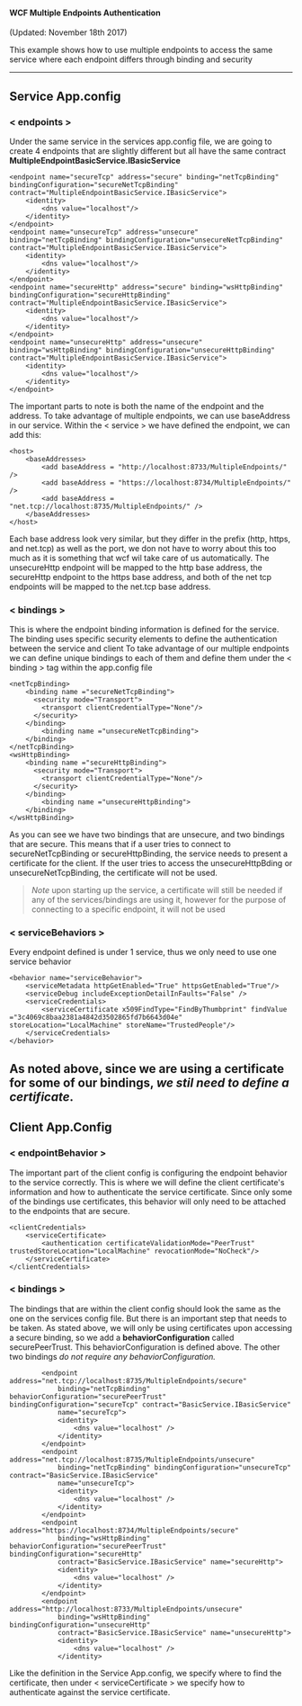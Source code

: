 #### **WCF Multiple Endpoints Authentication**

(Updated: November 18th 2017)

This example shows how to use multiple endpoints to access the same service where each endpoint differs through binding and security

----------

## Service App.config


### < endpoints >

Under the same service in the services app.config file, we are going to create 4 endpoints that are slightly different but all have the same contract **MultipleEndpointBasicService.IBasicService**

	<endpoint name="secureTcp" address="secure" binding="netTcpBinding" bindingConfiguration="secureNetTcpBinding" contract="MultipleEndpointBasicService.IBasicService">
		<identity>
			<dns value="localhost"/>
		</identity>
	</endpoint>
	<endpoint name="unsecureTcp" address="unsecure" binding="netTcpBinding" bindingConfiguration="unsecureNetTcpBinding" contract="MultipleEndpointBasicService.IBasicService">
		<identity>
			<dns value="localhost"/>
		</identity>
	</endpoint>
	<endpoint name="secureHttp" address="secure" binding="wsHttpBinding" bindingConfiguration="secureHttpBinding" contract="MultipleEndpointBasicService.IBasicService">
		<identity>
			<dns value="localhost"/>
		</identity>
	</endpoint>
	<endpoint name="unsecureHttp" address="unsecure" binding="wsHttpBinding" bindingConfiguration="unsecureHttpBinding" contract="MultipleEndpointBasicService.IBasicService">
		<identity>
			<dns value="localhost"/>
		</identity>
	</endpoint>

The important parts to note is both the name of the endpoint and the address.
To take advantage of multiple endpoints, we can use baseAddress in our service. Within the < service > we have defined the endpoint, we can add this: 

	<host>
		<baseAddresses>
			<add baseAddress = "http://localhost:8733/MultipleEndpoints/" />
            <add baseAddress = "https://localhost:8734/MultipleEndpoints/" />
            <add baseAddress = "net.tcp://localhost:8735/MultipleEndpoints/" />
		</baseAddresses>
	</host>

Each base address look very similar, but they differ in the prefix (http, https, and net.tcp) as well as the port, we don not have to worry about this too much
as it is something that wcf wil take care of us automatically. The unsecureHttp endpoint will be mapped to the http base address, the secureHttp endpoint to the https base address, and 
both of the net tcp endpoints will be mapped to the net.tcp base address.

### < bindings >

This is where the endpoint binding information is defined for the service. The binding uses specific security elements to define the authentication between the service and client
To take advantage of our multiple endpoints we can define unique bindings to each of them and define them under the < binding > tag within the app.config file
 
	<netTcpBinding>
        <binding name ="secureNetTcpBinding">
          <security mode="Transport">
            <transport clientCredentialType="None"/>
          </security>
        </binding>
			<binding name ="unsecureNetTcpBinding">
        </binding>
	</netTcpBinding>
	<wsHttpBinding>
        <binding name ="secureHttpBinding">
          <security mode="Transport">
            <transport clientCredentialType="None"/>
          </security>
        </binding>
			<binding name ="unsecureHttpBinding">
        </binding>
	</wsHttpBinding>

As you can see we have two bindings that are unsecure, and two bindings that are secure. This means that if a user tries to connect to secureNetTcpBinding or secureHttpBinding, 
the service needs to present a certificate for the client. If the user tries to access the unsecureHttpBding or unsecureNetTcpBinding, the certificate will not be used.

>*Note* upon starting up the service, a certificate will still be needed if any of the services/bindings are using it, however for the purpose of connecting to a specific endpoint, it will not be used


### < serviceBehaviors >

Every endpoint defined is under 1 service, thus we only need to use one service behavior

	<behavior name="serviceBehavior">
		<serviceMetadata httpGetEnabled="True" httpsGetEnabled="True"/>
		<serviceDebug includeExceptionDetailInFaults="False" />
		<serviceCredentials>
			<serviceCertificate x509FindType="FindByThumbprint" findValue ="3c4069c8baa2381a4842d3502865fd7b6643d04e" storeLocation="LocalMachine" storeName="TrustedPeople"/>
        </serviceCredentials>
	</behavior>

As noted above, since we are using a certificate for some of our bindings, *we stil need to define a certificate*. 
-----

## Client App.Config

### < endpointBehavior >

The important part of the client config is configuring the endpoint behavior to the service correctly. This is where we will define the client certificate's information and how to authenticate the service certificate.
Since only some of the bindings use certificates, this behavior will only need to be attached to the endpoints that are secure.

    <clientCredentials>
		<serviceCertificate>
            <authentication certificateValidationMode="PeerTrust" trustedStoreLocation="LocalMachine" revocationMode="NoCheck"/>
        </serviceCertificate>
    </clientCredentials>

### < bindings >

The bindings that are within the client config should look the same as the one on the services config file. But there is an important step that needs to be taken.
As stated above, we will only be using certificates upon accessing a secure binding, so we add a **behaviorConfiguration** called securePeerTrust. This behaviorConfiguration is defined above.
The other two bindings *do not require any behaviorConfiguration.*

            <endpoint address="net.tcp://localhost:8735/MultipleEndpoints/secure"
                binding="netTcpBinding" behaviorConfiguration="securePeerTrust" bindingConfiguration="secureTcp" contract="BasicService.IBasicService"
                name="secureTcp">
                <identity>
                    <dns value="localhost" />
                </identity>
            </endpoint>
            <endpoint address="net.tcp://localhost:8735/MultipleEndpoints/unsecure"
                binding="netTcpBinding" bindingConfiguration="unsecureTcp" contract="BasicService.IBasicService"
                name="unsecureTcp">
                <identity>
                    <dns value="localhost" />
                </identity>
            </endpoint>
            <endpoint address="https://localhost:8734/MultipleEndpoints/secure"
                binding="wsHttpBinding" behaviorConfiguration="securePeerTrust" bindingConfiguration="secureHttp"
                contract="BasicService.IBasicService" name="secureHttp">
                <identity>
                    <dns value="localhost" />
                </identity>
            </endpoint>
            <endpoint address="http://localhost:8733/MultipleEndpoints/unsecure"
                binding="wsHttpBinding" bindingConfiguration="unsecureHttp"
                contract="BasicService.IBasicService" name="unsecureHttp">
                <identity>
                    <dns value="localhost" />
                </identity>

Like the definition in the Service App.config, we specify where to find the certificate, then under < serviceCertificate >  we specify how to authenticate against the service certificate.


